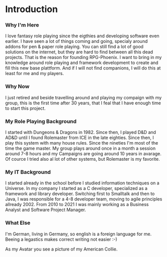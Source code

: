 # Introduction

### Why I'm Here
I love fantasy role playing since the eigthies and developing software even earlier. I have seen a lot of things coming and going, specialy around addons for pen & paper role playing. You can still find a lot of good solutions on the internet, but they are hard to find between all this dead projects. That is the reason for founding RPG-Phoenix.
I want to bring in my knowledge around role playing and framework development to create and fill this new base plattform. And if I will not find companions, I will do this at least for me and my players.

### Why Now
I just retired and beside travelling around and playing my compaign with my group, this is the first time after 30 years, that I feal that I have enough time to start this project.

### My Role Playing Background
I started with Dungeons & Dragons in 1982. Since then, I played D&D and AD&D until I found Rolemaster from ICE in the late eighties. Since then, I play this system with many house rules. Since the nineties I'm most of the time the game master. My group plays around once in a month a session around 7-8 hours and my Campaigns are going around 10 years in avarage. Of cource I tried also al lot of other systems, but Rolemaster is my favorite.

### My IT Background
I started already in the school before I studied information techniques on a Universe. In my company I started as a C developer, specialized as a framework and library developer.
Switching first to Smalltalk and then to Java, I was responsible for a 4-8 developer team, moving to agile principles allready 2002. From 2010 to 2021 I was mainly working as a Business Analyst and Software Project Manager. 

### What Else
I'm German, living in Germany, so english is a foreign language for me. Beeing a legastics makes correct writing not easier :-)

As my Avatar you see a picture of my American Collie.

<!--
**Snarfbur/Snarfbur** is a ✨ _special_ ✨ repository because its `README.md` (this file) appears on your GitHub profile.

Here are some ideas to get you started:

- 🔭 I’m currently working on ...
- 🌱 I’m currently learning ...
- 👯 I’m looking to collaborate on ...
- 🤔 I’m looking for help with ...
- 💬 Ask me about ...
- 📫 How to reach me: ...
- 😄 Pronouns: ...
- ⚡ Fun fact: ...
-->
